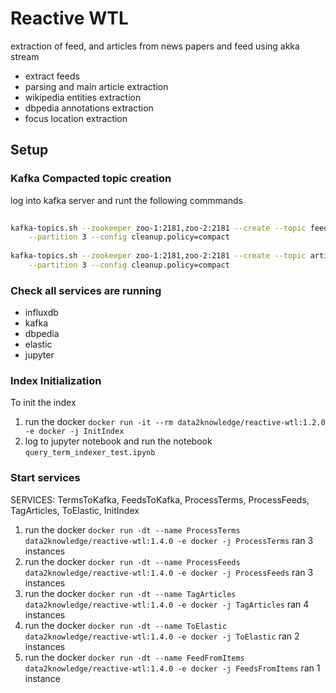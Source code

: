 # Reactive WTL

extraction of feed, and articles from news papers and feed using akka stream

- extract feeds
- parsing and main article extraction
- wikipedia entities extraction
- dbpedia annotations extraction
- focus location extraction

## Setup

### Kafka Compacted topic creation

log into kafka server and runt the following commmands

```bash
    
kafka-topics.sh --zookeeper zoo-1:2181,zoo-2:2181 --create --topic feed_items --replication-factor 2 \
    --partition 3 --config cleanup.policy=compact
    
kafka-topics.sh --zookeeper zoo-1:2181,zoo-2:2181 --create --topic articles --replication-factor 2 \
    --partition 3 --config cleanup.policy=compact

```

### Check all services are running

- influxdb
- kafka
- dbpedia
- elastic
- jupyter

### Index Initialization
To init the index 

1. run the docker `docker run -it --rm data2knowledge/reactive-wtl:1.2.0 -e docker -j InitIndex`
2. log to jupyter notebook and run the notebook `query_term_indexer_test.ipynb`

### Start services

SERVICES: TermsToKafka, FeedsToKafka, ProcessTerms, ProcessFeeds, TagArticles, ToElastic, InitIndex

1. run the docker `docker run -dt --name ProcessTerms data2knowledge/reactive-wtl:1.4.0 -e docker -j ProcessTerms` ran 3 instances
2. run the docker `docker run -dt --name ProcessFeeds data2knowledge/reactive-wtl:1.4.0 -e docker -j ProcessFeeds` ran 3 instances
3. run the docker `docker run -dt --name TagArticles data2knowledge/reactive-wtl:1.4.0 -e docker -j TagArticles` ran 4 instances
4. run the docker `docker run -dt --name ToElastic data2knowledge/reactive-wtl:1.4.0 -e docker -j ToElastic` ran 2 instances
5. run the docker `docker run -dt --name FeedFromItems data2knowledge/reactive-wtl:1.4.0 -e docker -j FeedsFromItems` ran 1 instance 